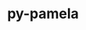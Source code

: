 ---
title: "py-pamela"
layout: cache
categories: [package, develop]
meta: {"versions": ["1.0.0"], "compilers": ["gcc@=11.4.0", "gcc@=9.4.0", "oneapi@=2023.2.0"], "oss": ["ubuntu20.04", "ubuntu22.04"], "platforms": ["linux"], "targets": ["aarch64", "neoverse_v1", "ppc64le", "x86_64_v3"], "stacks": ["e4s", "e4s-aarch64", "e4s-neoverse_v1", "e4s-oneapi", "e4s-power", "root"], "num_specs": 6, "num_specs_by_stack": {"root": 6, "e4s-neoverse_v1": 1, "e4s-power": 2, "e4s": 1, "e4s-oneapi": 1, "e4s-aarch64": 1}}
spec_details: [{"hash": "u2i6o6llkjvxh6jbi7fber6fstxu5tdx", "compiler": "gcc@=11.4.0", "versions": ["1.0.0"], "os": "ubuntu20.04", "platform": "linux", "target": "neoverse_v1", "variants": ["build_system=python_pip"], "stacks": ["root", "e4s-neoverse_v1"], "size": "-", "tarball": "https://binaries.spack.io/develop/build_cache/linux-ubuntu20.04-neoverse_v1/gcc-11.4.0/py-pamela-1.0.0/linux-ubuntu20.04-neoverse_v1-gcc-11.4.0-py-pamela-1.0.0-u2i6o6llkjvxh6jbi7fber6fstxu5tdx.spack"}, {"hash": "htvvfzs3oi2w73pgxtan2zzkgsugvdpm", "compiler": "gcc@=9.4.0", "versions": ["1.0.0"], "os": "ubuntu20.04", "platform": "linux", "target": "ppc64le", "variants": ["build_system=python_pip"], "stacks": ["root", "e4s-power"], "size": "-", "tarball": "https://binaries.spack.io/develop/build_cache/linux-ubuntu20.04-ppc64le/gcc-9.4.0/py-pamela-1.0.0/linux-ubuntu20.04-ppc64le-gcc-9.4.0-py-pamela-1.0.0-htvvfzs3oi2w73pgxtan2zzkgsugvdpm.spack"}, {"hash": "otdc6ej2jkimwvqzneu2v7w54zqm46dt", "compiler": "gcc@=9.4.0", "versions": ["1.0.0"], "os": "ubuntu20.04", "platform": "linux", "target": "ppc64le", "variants": ["build_system=python_pip"], "stacks": ["root", "e4s-power"], "size": "-", "tarball": "https://binaries.spack.io/develop/build_cache/linux-ubuntu20.04-ppc64le/gcc-9.4.0/py-pamela-1.0.0/linux-ubuntu20.04-ppc64le-gcc-9.4.0-py-pamela-1.0.0-otdc6ej2jkimwvqzneu2v7w54zqm46dt.spack"}, {"hash": "pb6nitmk4dqtv6ef5fubz6q6bq6lfv2h", "compiler": "gcc@=11.4.0", "versions": ["1.0.0"], "os": "ubuntu20.04", "platform": "linux", "target": "x86_64_v3", "variants": ["build_system=python_pip"], "stacks": ["e4s", "root"], "size": "-", "tarball": "https://binaries.spack.io/develop/build_cache/linux-ubuntu20.04-x86_64_v3/gcc-11.4.0/py-pamela-1.0.0/linux-ubuntu20.04-x86_64_v3-gcc-11.4.0-py-pamela-1.0.0-pb6nitmk4dqtv6ef5fubz6q6bq6lfv2h.spack"}, {"hash": "ug2tflap2a5zuwgcrhrqabrvhss37okh", "compiler": "oneapi@=2023.2.0", "versions": ["1.0.0"], "os": "ubuntu20.04", "platform": "linux", "target": "x86_64_v3", "variants": ["build_system=python_pip"], "stacks": ["root", "e4s-oneapi"], "size": "-", "tarball": "https://binaries.spack.io/develop/build_cache/linux-ubuntu20.04-x86_64_v3/oneapi-2023.2.0/py-pamela-1.0.0/linux-ubuntu20.04-x86_64_v3-oneapi-2023.2.0-py-pamela-1.0.0-ug2tflap2a5zuwgcrhrqabrvhss37okh.spack"}, {"hash": "jwk44nesjbrgvjuemenbyq4nx4m7tea6", "compiler": "gcc@=11.4.0", "versions": ["1.0.0"], "os": "ubuntu22.04", "platform": "linux", "target": "aarch64", "variants": ["build_system=python_pip"], "stacks": ["e4s-aarch64", "root"], "size": "-", "tarball": "https://binaries.spack.io/develop/build_cache/linux-ubuntu22.04-aarch64/gcc-11.4.0/py-pamela-1.0.0/linux-ubuntu22.04-aarch64-gcc-11.4.0-py-pamela-1.0.0-jwk44nesjbrgvjuemenbyq4nx4m7tea6.spack"}]
---